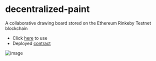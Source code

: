 # decentralized-paint
A collaborative drawing board stored on the Ethereum Rinkeby Testnet blockchain
- Click [here](https://dev-matthew.github.io/decentralized-paint/) to use
- Deployed [contract](https://rinkeby.etherscan.io/address/0xc9F2ff2a757f7150D6a9F590504DF7e2f5681bAf)

![image](https://user-images.githubusercontent.com/80741503/147512419-2d66fec5-7be7-44d8-bf04-76f44c615887.png)

